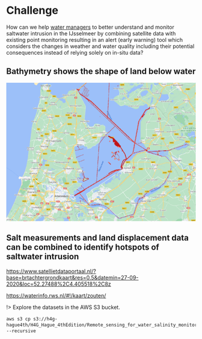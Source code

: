 # Challenge

How can we help <ins>water managers</ins> to better understand and monitor saltwater intrusion in the IJsselmeer by combining satellite data with existing point monitoring resulting in an alert (early warning) tool which considers the changes in weather and water quality including their potential consequences instead of relying solely on in-situ data?


## Bathymetry shows the shape of land below water

<img width="auto" src="https://raw.githubusercontent.com/Hackathon-for-Good/H4G_Hague_4thEdition/main/remote%20sensing%20for%20water%20salinity/qgis-bin_FHno26cE2E.png"> 


## Salt measurements and land displacement data can be combined to identify hotspots of saltwater intrusion

https://www.satellietdataportaal.nl/?base=brtachtergrondkaart&res=0.5&datemin=27-09-2020&loc=52.27488%2C4.405518%2C8z

https://waterinfo.rws.nl/#!/kaart/zouten/


!> Explore the datasets in the AWS S3 bucket. 
```AWS CLI
aws s3 cp s3://h4g-hague4th/H4G_Hague_4thEdition/Remote_sensing_for_water_salinity_monitoring/ --recursive
```
